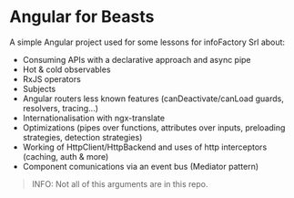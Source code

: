 # Angular for Beasts

A simple Angular project used for some lessons for infoFactory Srl about:

- Consuming APIs with a declarative approach and async pipe
- Hot & cold observables
- RxJS operators
- Subjects
- Angular routers less known features (canDeactivate/canLoad guards, resolvers, tracing...)
- Internationalisation with ngx-translate
- Optimizations (pipes over functions, attributes over inputs, preloading strategies, detection strategies)
- Working of HttpClient/HttpBackend and uses of http interceptors (caching, auth & more)
- Component comunications via an event bus (Mediator pattern)

> INFO: Not all of this arguments are in this repo.
